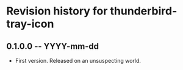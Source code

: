 # Revision history for thunderbird-tray-icon

## 0.1.0.0 -- YYYY-mm-dd

* First version. Released on an unsuspecting world.
